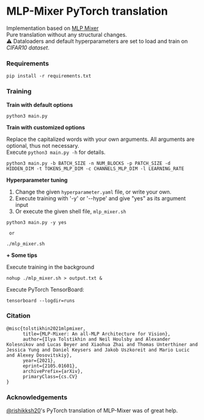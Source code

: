 # MLP-Mixer PyTorch translation
Implementation based on [MLP Mixer](https://arxiv.org/abs/2105.01601)<br>
Pure translation without any structural changes.<br>
⚠ Dataloaders and default hyperparameters are set to load and train on _CIFAR10 dataset_.

### Requirements
```
pip install -r requirements.txt
```

### Training
**Train with default options**
```
python3 main.py
```
**Train with customized options**

Replace the capitalized words with your own arguments. All arguments are optional, thus not necessary.
</br> Execute `python3 main.py -h` for details.
```
python3 main.py -b BATCH_SIZE -n NUM_BLOCKS -p PATCH_SIZE -d HIDDEN_DIM -t TOKENS_MLP_DIM -c CHANNELS_MLP_DIM -l LEARNING_RATE
```
**Hyperparameter tuning**
1. Change the given `hyperparameter.yaml` file, or write your own.
2. Execute training with '-y' or '--hype' and give "yes" as its argument input
3. Or execute the given shell file, `mlp_mixer.sh`
```
python3 main.py -y yes

 or

./mlp_mixer.sh
```

**+ Some tips**

Execute training in the background
```
nohup ./mlp_mixer.sh > output.txt &
```
Execute PyTorch TensorBoard:
```
tensorboard --logdir=runs
```

### Citation
```
@misc{tolstikhin2021mlpmixer,
      title={MLP-Mixer: An all-MLP Architecture for Vision}, 
      author={Ilya Tolstikhin and Neil Houlsby and Alexander Kolesnikov and Lucas Beyer and Xiaohua Zhai and Thomas Unterthiner and Jessica Yung and Daniel Keysers and Jakob Uszkoreit and Mario Lucic and Alexey Dosovitskiy},
      year={2021},
      eprint={2105.01601},
      archivePrefix={arXiv},
      primaryClass={cs.CV}
}
```

### Acknowledgements
[@rishikksh20](https://github.com/rishikksh20/MLP-Mixer-pytorch/tree/master)'s PyTorch translation of MLP-Mixer was of great help.
